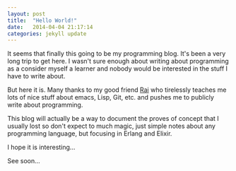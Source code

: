 ```yaml
---
layout: post
title:  "Hello World!"
date:   2014-04-04 21:17:14
categories: jekyll update
---
```


It seems that finally this going to be my programming blog. It's been a very long trip to get here. I wasn't
sure enough about writing about programming as a consider myself a learner and nobody would be interested
in the stuff I have to write about.

But here it is. Many thanks to my good friend [Rai][Rai] who tirelessly
teaches me lots of nice stuff about emacs, Lisp, Git, etc. and pushes me to publicly write about programming.

This blog will actually be a way to document the proves of concept that I usually lost so don't expect
to much magic, just simple notes about any programming language, but focusing in Erlang and Elixir.

I hope it is interesting...

See soon...

[Rai]: http://puntoblogspot.blogspot.com.es
